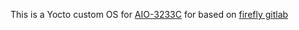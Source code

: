 This is a Yocto custom OS for [AIO-3233C](https://en.t-firefly.com/product/industry/aio_3288c.html) for  based on [firefly gitlab](https://gitlab.com/firefly-linux/yocto/meta-rockchip)
